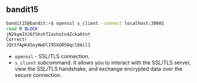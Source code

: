 ## bandit15

```bash
bandit15@bandit:~$ openssl s_client -connect localhost:30001
read R BLOCK
jN2kgmIXJ6fShzhT2avhotn4Zcka6tnt
Correct!
JQttfApK4SeyHwDlI9SXGR50qclOAil1
```
- ` openssl ` - SSL/TLS connection.
- `s_client` subcommand. It allows you to interact with the SSL/TLS server, view the SSL/TLS handshake, and exchange encrypted data over the secure connection.
